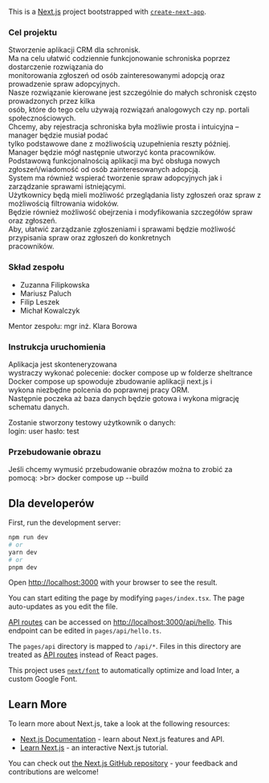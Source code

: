 This is a [Next.js](https://nextjs.org/) project bootstrapped with [`create-next-app`](https://github.com/vercel/next.js/tree/canary/packages/create-next-app).

### Cel projektu
Stworzenie aplikacji CRM dla schronisk. <br>
Ma na celu ułatwić codziennie funkcjonowanie schroniska poprzez dostarczenie rozwiązania do <br>
monitorowania zgłoszeń od osób zainteresowanymi adopcją oraz prowadzenie spraw adopcyjnych.<br>
Nasze rozwiązanie kierowane jest szczególnie do małych schronisk często prowadzonych przez kilka <br>
osób, które do tego celu używają rozwiązań analogowych czy np. portali społecznościowych.<br>
Chcemy, aby rejestracja schroniska była możliwie prosta i intuicyjna – manager będzie musiał podać <br>
tylko podstawowe dane z możliwością uzupełnienia reszty później.<br>
Manager będzie mógł następnie utworzyć konta pracowników.<br>
Podstawową funkcjonalnością aplikacji ma być obsługa nowych zgłoszeń/wiadomość od osób zainteresowanych adopcją.<br>
System ma również wspierać tworzenie spraw adopcyjnych jak i zarządzanie sprawami istniejącymi.<br>
Użytkownicy będą mieli możliwość przeglądania listy zgłoszeń oraz spraw z możliwością filtrowania widoków. <br>
Będzie również możliwość obejrzenia i modyfikowania szczegółów spraw oraz zgłoszeń.<br>
Aby, ułatwić zarządzanie zgłoszeniami i sprawami będzie możliwość przypisania spraw oraz zgłoszeń do konkretnych<br> pracowników.




### Skład zespołu
* Zuzanna Filipkowska 
* Mariusz Paluch
* Filip Leszek
* Michał Kowalczyk

Mentor zespołu: mgr inż. Klara Borowa <br>



### Instrukcja uruchomienia
Aplikacja jest skonteneryzowana <br>
wystraczy wykonać polecenie: docker compose up w folderze sheltrance <br>
Docker compose up spowoduje zbudowanie aplikacji next.js i <br>
wykona niezbędne polcenia do poprawnej pracy ORM. <br>
Następnie poczeka aż baza danych będzie gotowa i wykona migrację schematu danych.

Zostanie stworzony testowy użytkownik o danych: <br>
login: user
hasło: test

### Przebudowanie obrazu
Jeśli chcemy wymusić przebudowanie obrazów można to zrobić za pomocą: >br>
docker compose up --build

## Dla developerów

First, run the development server:

```bash
npm run dev
# or
yarn dev
# or
pnpm dev
```

Open [http://localhost:3000](http://localhost:3000) with your browser to see the result.

You can start editing the page by modifying `pages/index.tsx`. The page auto-updates as you edit the file.

[API routes](https://nextjs.org/docs/api-routes/introduction) can be accessed on [http://localhost:3000/api/hello](http://localhost:3000/api/hello). This endpoint can be edited in `pages/api/hello.ts`.

The `pages/api` directory is mapped to `/api/*`. Files in this directory are treated as [API routes](https://nextjs.org/docs/api-routes/introduction) instead of React pages.

This project uses [`next/font`](https://nextjs.org/docs/basic-features/font-optimization) to automatically optimize and load Inter, a custom Google Font.

## Learn More

To learn more about Next.js, take a look at the following resources:

- [Next.js Documentation](https://nextjs.org/docs) - learn about Next.js features and API.
- [Learn Next.js](https://nextjs.org/learn) - an interactive Next.js tutorial.

You can check out [the Next.js GitHub repository](https://github.com/vercel/next.js/) - your feedback and contributions are welcome!
